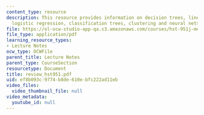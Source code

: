 ```yaml
---
content_type: resource
description: This resource provides information on decision trees, linear regression,
  logistic regression, classification trees, clustering and neural nets.
file: https://ol-ocw-studio-app-qa.s3.amazonaws.com/courses/hst-951j-medical-decision-support-fall-2005/ef8b093c9774b8de610ebfc222ad11eb_review_hst951.pdf
file_type: application/pdf
learning_resource_types:
- Lecture Notes
ocw_type: OCWFile
parent_title: Lecture Notes
parent_type: CourseSection
resourcetype: Document
title: review_hst951.pdf
uid: ef8b093c-9774-b8de-610e-bfc222ad11eb
video_files:
  video_thumbnail_file: null
video_metadata:
  youtube_id: null
---
```

